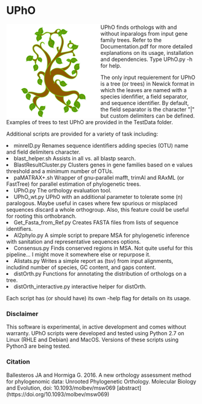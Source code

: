 # UPhO

<img src="/misc/UPhO_logo.png" width="250" align="left"> UPhO finds orthologs with and without inparalogs from input gene family trees. Refer to the Documentation.pdf for more detailed explanations on its usage, installation and dependencies. Type UPhO.py -h for help.

The only input requierement for UPhO is a tree (or trees) in Newick format in which the leaves are named with a species idenfifier, a field separator, and sequence identifier. By default, the field separator is the character "|"  but custom delimiters can be defined. Examples of trees to test UPhO are provided in the TestData folder.

Additional scripts are provided for a variety of task including:

<li>minreID.py  Renames sequence identifiers adding species (OTU) name and field delimiters character.
<li>blast_helper.sh Assists in  all vs. all blastp search.
<li>BlastResultCluster.py Clusters genes in gene families based on e values threshold and a minimum number of OTUs.
<li>paMATRAX+.sh Wrapper of gnu-parallel mafft, trimAl and RAxML (or FastTree) for parallel estimation of phylogenetic trees.
<li>UPhO.py The orthology evaluation tool.
<li>UPhO_wt.py UPhO with an additional parameter to tolerate some (n) paralogous. Maybe useful in cases where few spurious or misplaced sequences discard  a whole orthogroup. Also, this feature could be useful for rooting this orthobranch. 
<li>Get_Fasta_from_Ref.py Creates FASTA files from lists of sequence identifiers.
<li>Al2phylo.py A simple script to prepare MSA for phylogenetic inference with sanitation and representative sequences options.
<li>Consensus.py  Finds conserved regions in MSA. Not quite useful for this pipeline... I might move it somewhere else or repurpose it.
<li> Alistats.py  Writes a simple report as (tsv) from input alignments, includind number of species, GC content, and gaps content.
<li>distOrth.py Functions for annotating the distribution of orthologs on a tree.
<li>distOrth_interactive.py interactive helper for distOrth.

Each script has  (or should have) its own  -help flag for details on its usage.

<h3>Disclaimer</h3>
This software is experimental, in active development and comes without warranty.
UPhO scripts were developed and tested using Python 2.7 on Linux (RHLE and Debian) and MacOS. Versions of these scripts using Python3 are being tested.

<h3>Citation</h3>
Ballesteros JA and Hormiga G. 2016. A new orthology assessment method for phylogenomic data: Unrooted Phylogenetic Orthology.
Molecular Biology and Evolution, doi: 10.1093/molbev/msw069<url>
[abstract](https://doi.org/10.1093/molbev/msw069)
